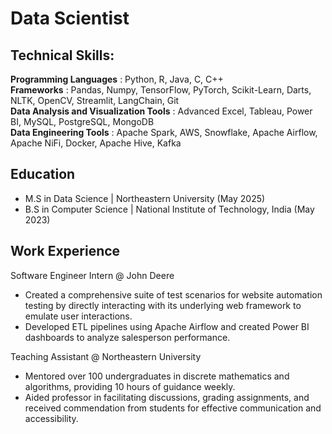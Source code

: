 # Data Scientist

## Technical Skills: 
**Programming Languages** : Python, R, Java, C, C++ <br />
**Frameworks** : Pandas, Numpy, TensorFlow, PyTorch, Scikit-Learn, Darts, NLTK, OpenCV, Streamlit, LangChain, Git <br />
**Data Analysis and Visualization Tools** : Advanced Excel, Tableau, Power BI, MySQL, PostgreSQL, MongoDB <br />
**Data Engineering Tools** : Apache Spark, AWS, Snowflake, Apache Airflow, Apache NiFi, Docker, Apache Hive, Kafka <br />
    

## Education
- M.S in Data Science | Northeastern University (May 2025)
- B.S in Computer Science | National Institute of Technology, India (May 2023)

## Work Experience
Software Engineer Intern @ John Deere
- Created a comprehensive suite of test scenarios for website automation testing by directly interacting with its underlying web framework to emulate user interactions.
- Developed ETL pipelines using Apache Airflow and created Power BI dashboards to analyze salesperson performance.

Teaching Assistant @ Northeastern University
- Mentored over 100 undergraduates in discrete mathematics and algorithms, providing 10 hours of guidance weekly.
- Aided professor in facilitating discussions, grading assignments, and received commendation from students for effective communication and accessibility.

